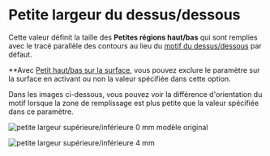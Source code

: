 Petite largeur du dessus/dessous
====

Cette valeur définit la taille des **Petites régions haut/bas** qui sont remplies avec le tracé parallèle des contours au lieu du [motif du dessus/dessous](top_bottom_pattern.md) par défaut. 


**Avec [Petit haut/bas sur la surface](small_skin_on_surface.md), vous pouvez exclure le paramètre sur la surface en activant ou non la valeur spécifiée dans cette option.


Dans les images ci-dessous, vous pouvez voir la différence d'orientation du motif lorsque la zone de remplissage est plus petite que la valeur spécifiée dans ce paramètre.

![petite largeur supérieure/inférieure 0 mm modèle original](../../../images/small_top_bottom_width_off.png)

![petite largeur supérieure/inférieure 4 mm](../../../images/small_top_bottom_width_on.png)